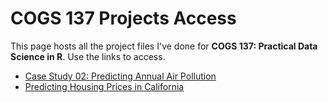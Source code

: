 # COGS 137 Projects Access
This page hosts all the project files I've done for **COGS 137: Practical Data Science in R**. Use the links to access.

- [Case Study 02: Predicting Annual Air Pollution](alexandrarh.github.io/cogs_137_reports/cs02)
- [Predicting Housing Prices in California](alexandrarh.github.io/cogs_137_reports/final_project)
